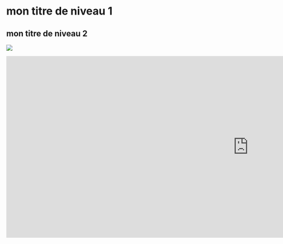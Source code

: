 # mon titre de niveau 1

## mon titre de niveau 2

[![](https://png.pngtree.com/element_pic/00/16/07/05577b3638a0803.jpg)](https://www.youtube.com/embed/Z2xooz6844k)

<iframe width="1280" height="480" src="https://www.youtube.com/embed/Z2xooz6844k" frameborder="0" allow="accelerometer; autoplay; encrypted-media; gyroscope; picture-in-picture" allowfullscreen></iframe>
